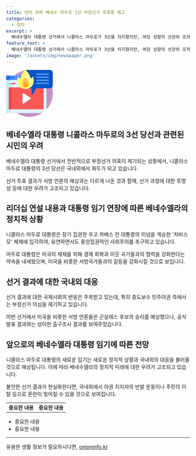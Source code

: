 ```yaml
---
title: 반미 좌파 베네수 마두로 3선 부정선거 후폭풍 예고
categories:
  - 정치
excerpt: >
  베네수엘라 대통령 선거에서 니콜라스 마두로가 3선을 차지했지만, 여당 성향의 선관위 조작 의혹이 제기되고 국제적 우려가 커지고 있습니다. 미국과 민주야권은 부정선거라고 주장하며 반발하고 있고, 중도보수 민주야권 측은 투명성을 요구하며 혼란이 우려됩니다. 마두로 대통령의 장기 집권으로 차비스모가 이어지고 있는 가운데, 미국과의 관계와 경제 개선 등을 공약으로 내세웠으나 논란이 계속되고 있습니다. (150자)
feature_text: >
  베네수엘라 대통령 선거에서 니콜라스 마두로가 3선을 차지했지만, 여당 성향의 선관위 조작 의혹이 제기되고 국제적 우려가 커지고 있습니다. 미국과 민주야권은 부정선거라고 주장하며 반발하고 있고, 중도보수 민주야권 측은 투명성을 요구하며 혼란이 우려됩니다. 마두로 대통령의 장기 집권으로 차비스모가 이어지고 있는 가운데, 미국과의 관계와 경제 개선 등을 공약으로 내세웠으나 논란이 계속되고 있습니다. (150자)
image: '/assets/img/newspaper.png'
---
```


<p><img src="/assets/img/news.png" alt="rentncar 속보" /></p>

<h2>베네수엘라 대통령 니콜라스 마두로의 3선 당선과 관련된 시민의 우려</h2>

<p data-ke-size="size16">베네수엘라 대통령 선거에서 전반적으로 부정선거 의혹이 제기되는 상황에서, 니콜라스 마두로 대통령의 3선 당선은 국내외에서 화두가 되고 있습니다. </p>

<p data-ke-size="size16">선거 투표 결과가 서방 언론의 예상과는 다르게 나온 것과 함께, 선거 과정에 대한 투명성 등에 대한 우려가 고조되고 있습니다. </p>

<h2>리더십 연설 내용과 대통령 임기 연장에 따른 베네수엘라의 정치적 상황</h2>

<p data-ke-size="size16">니콜라스 마두로 대통령은 장기 집권한 우고 차베스 전 대통령의 이념을 계승한 '차비스모' 체제에 입각하여, 유연하면서도 중앙집권적인 사회주의를 추구하고 있습니다.</p>

<p data-ke-size="size16">마두로 대통령은 미국의 제재를 피해 경제 회복과 이웃 국가들과의 협력을 강화한다는 약속을 내세웠으며, 미국을 비롯한 서방국가들과의 갈등을 강화시킬 것으로 보입니다. </p>

<h2>선거 결과에 대한 국내외 대응</h2>

<p data-ke-size="size16">선거 결과에 대한 국제사회의 반응은 주목받고 있는데, 특히 중도보수 민주야권 측에서는 부정선거 의심을 제기하고 있습니다. </p>

<p data-ke-size="size16">이번 선거에서 미국을 비롯한 서방 언론들은 곤살레스 후보의 승리를 예상했으나, 공식 발표 결과와는 상이한 출구조사 결과를 보여주었습니다. </p>

<h2>앞으로의 베네수엘라 대통령 임기에 따른 전망</h2>

<p data-ke-size="size16">니콜라스 마두로 대통령의 새로운 임기는 새로운 정치적 상황과 국내외의 대응을 불러올 것으로 예상됩니다. 이에 따라 베네수엘라의 정치적 미래에 대한 우려가 고조되고 있습니다.</p>

<p data-ke-size="size16">불안한 선거 결과가 현실화한다면, 국내외에서 야권 지지자의 반발 운동이나 주민의 이탈 등으로 혼란이 빚어질 수 있을 것으로 보여집니다. </p>

<table>
    <tbody>
        <tr>
            <td style="text-align: center; height: 17px;"><b>중요한 내용</b></td>
            <td style="text-align: center; height: 17px;"><b>중요한 내용</b></td>
        </tr>
    </tbody>
</table>

<ul>
    <li>중요한 내용</li>
    <li>중요한 내용</li>
</ul>

<p><hr></p>
유용한 생활 정보가 필요하시다면, <a href="https://onioninfo.kr" rel="dofollow">onioninfo.kr</a>


